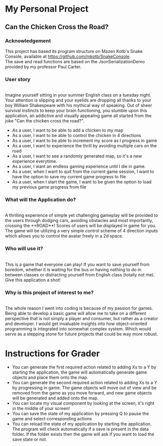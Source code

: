 # My Personal Project

## Can the Chicken Cross the Road?

### Acknowledgement
This project has based its program structure on Mazen Kotb's Snake Console, available
at https://github.com/mkotb/SnakeConsole. <br>
The save and read functions are based on the JsonSerializationDemo provided by my professor
Paul Carter.
###  User story
<br>
Imagine yourself sitting in your summer English class on a tuesday night. 
Your attention is slipping and your eyelids are dropping all thanks to
your boy William Shakespeare with his mythical way of speaking. Out of sheer
survival instincts to keep your brain functioning, you stumble upon this
application, an addictive and visually appealing game all started from
the joke "Can the chicken cross the road?".
<br>

- As a user, I want to be able to add a chicken to my map
- As a user, I want to be able to control the chicken in 4 directions
- As a user, I want to be able to increment my score as I progress in game
- As a user, I want to experience the thrill by avoiding multiple cars on the road
- As a user, I want to see a randomly generated map, so it's a new experience everytime.
- As a user, I want an endless gaming experience until I die in game.
- As a user, when I want to quit from the current game session, I want to have the option 
to save my current game progress to file
- As a user, when I start the game, I want to be given the option to load my previous game
progress from file

### What will the Application do?
<br>
A thrilling experience of simple yet challenging gameplay will be provided to
the users through dodging cars, avoiding obstacles and most importantly, crossing
the **ROAD**! Scores of users will be displayed in game for you. The game will be utilizing a very simple control
scheme of 4 direction inputs which allows you to control the avatar freely in a 2d
space.

### Who will use it?
<br>
This is a game that everyone can play! If you want to save yourself from boredom, 
whether it is waiting for the bus or having nothing to do in between classes or 
distracting yourself from English class (totally not me). Give this application a shot!

### Why is this project of interest to me?
<br>
The whole reason I went into coding is because of my passion for games. Being able to develop
a basic game will allow me to take on a different perspective that is
not simply a player and consumer, but rather as a creator and developer. I would get invaluable
insights into how object-oriented programming is integrated into somewhat complex system. Which
would serve as a stepping stone for future projects that could be way more robust.

# Instructions for Grader

- You can generate the first required action related to adding Xs to a Y by starting the application, the game will automatically generate game objects and place them onto the map.
- You can generate the second required action related to adding Xs to a Y by progressing in game. The game objects will move out of view and be removed from the game as you move forward, and new game objects will be generated and added onto the map.
- You can locate my visual component by looking at the screen, it's right in the middle of your screen!
- You can save the state of my application by pressing Q to pause the game and select corresponding actions
- You can reload the state of my application by starting the application. The program will check automatically if a save is present in the data folder. 
If the folder exists then the game will ask if you want to load the save state or not.
